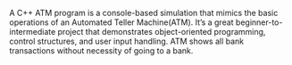 A C++ ATM program is a console-based simulation that mimics the basic operations of an Automated Teller Machine(ATM). It’s a great beginner-to-intermediate project that demonstrates object-oriented programming, control structures, and user input handling.
ATM shows all bank transactions without necessity of going to a bank.
